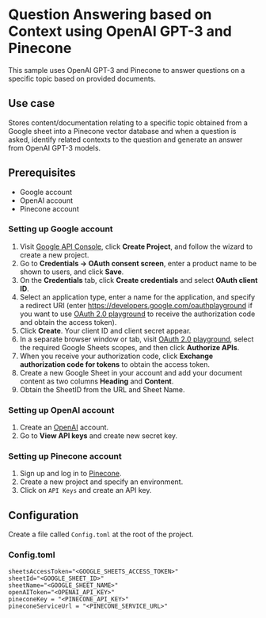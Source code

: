 # Question Answering based on Context using OpenAI GPT-3 and Pinecone 

This sample uses OpenAI GPT-3 and Pinecone to answer questions on a specific topic based on provided documents.

## Use case
Stores content/documentation relating to a specific topic obtained from a Google sheet into a Pinecone vector database and when a question is asked, identify related contexts to the question and generate an answer from OpenAI GPT-3 models. 

## Prerequisites
* Google account
* OpenAI account
* Pinecone account

### Setting up Google account
1. Visit [Google API Console](https://console.developers.google.com), click **Create Project**, and follow the wizard to create a new project.
2. Go to **Credentials -> OAuth consent screen**, enter a product name to be shown to users, and click **Save**.
3. On the **Credentials** tab, click **Create credentials** and select **OAuth client ID**.
4. Select an application type, enter a name for the application, and specify a redirect URI (enter https://developers.google.com/oauthplayground if you want to use
   [OAuth 2.0 playground](https://developers.google.com/oauthplayground) to receive the authorization code and obtain the
   access token).
5. Click **Create**. Your client ID and client secret appear.
6. In a separate browser window or tab, visit [OAuth 2.0 playground](https://developers.google.com/oauthplayground), select the required Google Sheets scopes, and then click **Authorize APIs**.
7. When you receive your authorization code, click **Exchange authorization code for tokens** to obtain the access token.
8. Create a new Google Sheet in your account and add your document content as two columns **Heading** and **Content**.
9. Obtain the SheetID from the URL and Sheet Name.

### Setting up OpenAI account
1. Create an [OpenAI](https://platform.openai.com/) account.
2. Go to **View API keys** and create new secret key.

### Setting up Pinecone account

1. Sign up and log in to [Pinecone](https://www.pinecone.io/).
2. Create a new project and specify an environment.
3. Click on `API Keys` and create an API key.

## Configuration
Create a file called `Config.toml` at the root of the project.

### Config.toml
```
sheetsAccessToken="<GOOGLE_SHEETS_ACCESS_TOKEN>"
sheetId="<GOOGLE_SHEET_ID>"
sheetName="<GOOGLE_SHEET_NAME>"
openAIToken="<OPENAI_API_KEY>"
pineconeKey = "<PINECONE_API_KEY>"
pineconeServiceUrl = "<PINECONE_SERVICE_URL>"
```
